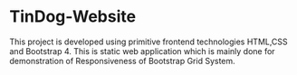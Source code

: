 # TinDog-Website

This project is developed using primitive frontend technologies HTML,CSS and Bootstrap 4. This is static web application which is mainly done for demonstration of Responsiveness of Bootstrap Grid System.
